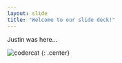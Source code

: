 ```yaml
---
layout: slide
title: "Welcome to our slide deck!"
---
```


Justin was here...

![codercat](https://octodex.github.com/images/codercat.jpg)
{: .center}

